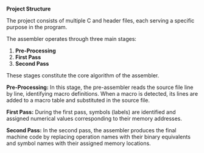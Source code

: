 **Project Structure**

The project consists of multiple C and header files, each serving a specific purpose in the program.

The assembler operates through three main stages:

1. **Pre-Processing**
2. **First Pass**
3. **Second Pass**

These stages constitute the core algorithm of the assembler.

**Pre-Processing:**
In this stage, the pre-assembler reads the source file line by line, identifying macro definitions. When a macro is detected, its lines are added to a macro table and substituted in the source file.

**First Pass:**
During the first pass, symbols (labels) are identified and assigned numerical values corresponding to their memory addresses.

**Second Pass:**
In the second pass, the assembler produces the final machine code by replacing operation names with their binary equivalents and symbol names with their assigned memory locations.
